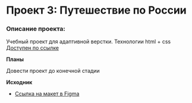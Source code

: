 # Проект 3: Путешествие по России

### Описание проекта:
Учебный проект для адаптивной верстки. Технологии html + css
[Доступен по ссылке](https://geksin.github.io/russian-travel/)

**Планы**

Довести проект до конечной стадии

**Исходник**

* [Ссылка на макет в Figma](https://www.figma.com/file/OyRWEjU6wBwRe1hapzQoLx/Sprint-3%3A-Russia-%2F-desktop-%2B-mobile?node-id=28503%3A0)
